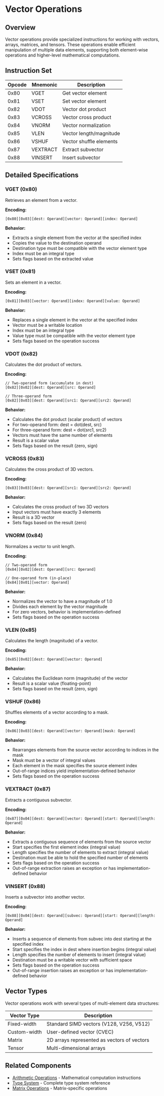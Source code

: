 # Vector Operations

## Overview

Vector operations provide specialized instructions for working with vectors, arrays, matrices, and tensors. These operations enable efficient manipulation of multiple data elements, supporting both element-wise operations and higher-level mathematical computations.

## Instruction Set

| Opcode | Mnemonic | Description |
|--------|----------|-------------|
| 0x80   | VGET     | Get vector element |
| 0x81   | VSET     | Set vector element |
| 0x82   | VDOT     | Vector dot product |
| 0x83   | VCROSS   | Vector cross product |
| 0x84   | VNORM    | Vector normalization |
| 0x85   | VLEN     | Vector length/magnitude |
| 0x86   | VSHUF    | Vector shuffle elements |
| 0x87   | VEXTRACT | Extract subvector |
| 0x88   | VINSERT  | Insert subvector |

## Detailed Specifications

### VGET (0x80)

Retrieves an element from a vector.

**Encoding:**
```
[0x80][0x03][dest: Operand][vector: Operand][index: Operand]
```

**Behavior:**
- Extracts a single element from the vector at the specified index
- Copies the value to the destination operand
- Destination type must be compatible with the vector element type
- Index must be an integral type
- Sets flags based on the extracted value

### VSET (0x81)

Sets an element in a vector.

**Encoding:**
```
[0x81][0x03][vector: Operand][index: Operand][value: Operand]
```

**Behavior:**
- Replaces a single element in the vector at the specified index
- Vector must be a writable location
- Index must be an integral type
- Value type must be compatible with the vector element type
- Sets flags based on the operation success

### VDOT (0x82)

Calculates the dot product of vectors.

**Encoding:**
```
// Two-operand form (accumulate in dest)
[0x82][0x02][dest: Operand][src: Operand]

// Three-operand form
[0x82][0x03][dest: Operand][src1: Operand][src2: Operand]
```

**Behavior:**
- Calculates the dot product (scalar product) of vectors
- For two-operand form: dest = dot(dest, src)
- For three-operand form: dest = dot(src1, src2)
- Vectors must have the same number of elements
- Result is a scalar value
- Sets flags based on the result (zero, sign)

### VCROSS (0x83)

Calculates the cross product of 3D vectors.

**Encoding:**
```
[0x83][0x03][dest: Operand][src1: Operand][src2: Operand]
```

**Behavior:**
- Calculates the cross product of two 3D vectors
- Input vectors must have exactly 3 elements
- Result is a 3D vector
- Sets flags based on the result (zero)

### VNORM (0x84)

Normalizes a vector to unit length.

**Encoding:**
```
// Two-operand form
[0x84][0x02][dest: Operand][src: Operand]

// One-operand form (in-place)
[0x84][0x01][vector: Operand]
```

**Behavior:**
- Normalizes the vector to have a magnitude of 1.0
- Divides each element by the vector magnitude
- For zero vectors, behavior is implementation-defined
- Sets flags based on the operation success

### VLEN (0x85)

Calculates the length (magnitude) of a vector.

**Encoding:**
```
[0x85][0x02][dest: Operand][vector: Operand]
```

**Behavior:**
- Calculates the Euclidean norm (magnitude) of the vector
- Result is a scalar value (floating-point)
- Sets flags based on the result (zero, sign)

### VSHUF (0x86)

Shuffles elements of a vector according to a mask.

**Encoding:**
```
[0x86][0x03][dest: Operand][vector: Operand][mask: Operand]
```

**Behavior:**
- Rearranges elements from the source vector according to indices in the mask
- Mask must be a vector of integral values
- Each element in the mask specifies the source element index
- Out-of-range indices yield implementation-defined behavior
- Sets flags based on the operation success

### VEXTRACT (0x87)

Extracts a contiguous subvector.

**Encoding:**
```
[0x87][0x04][dest: Operand][vector: Operand][start: Operand][length: Operand]
```

**Behavior:**
- Extracts a contiguous sequence of elements from the source vector
- Start specifies the first element index (integral value)
- Length specifies the number of elements to extract (integral value)
- Destination must be able to hold the specified number of elements
- Sets flags based on the operation success
- Out-of-range extraction raises an exception or has implementation-defined behavior

### VINSERT (0x88)

Inserts a subvector into another vector.

**Encoding:**
```
[0x88][0x04][dest: Operand][subvec: Operand][start: Operand][length: Operand]
```

**Behavior:**
- Inserts a sequence of elements from subvec into dest starting at the specified index
- Start specifies the index in dest where insertion begins (integral value)
- Length specifies the number of elements to insert (integral value)
- Destination must be a writable vector with sufficient space
- Sets flags based on the operation success
- Out-of-range insertion raises an exception or has implementation-defined behavior

## Vector Types

Vector operations work with several types of multi-element data structures:

| Vector Type | Description |
|-------------|-------------|
| Fixed-width | Standard SIMD vectors (V128, V256, V512) |
| Custom-width | User-defined vector (CVEC) |
| Matrix | 2D arrays represented as vectors of vectors |
| Tensor | Multi-dimensional arrays |

## Related Components

- [Arithmetic Operations](./arithmetic-operations.md) - Mathematical computation instructions
- [Type System](../types/type-system.md) - Complete type system reference
- [Matrix Operations](./matrix-operations.md) - Matrix-specific operations